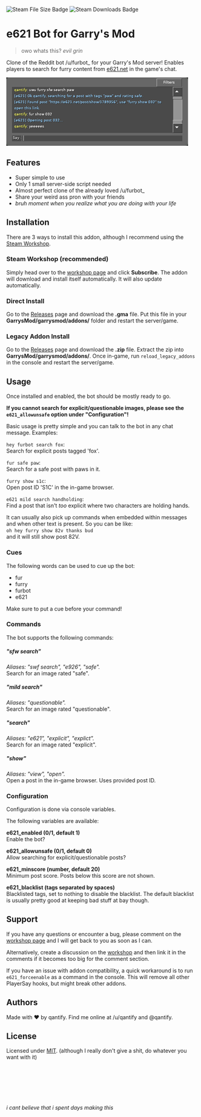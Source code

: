 ![Steam File Size Badge](https://img.shields.io/steam/size/1681311957.svg)
![Steam Downloads Badge](https://img.shields.io/steam/downloads/1681311957.svg)


e621 Bot for Garry's Mod
===
>owo whats this? *evil grin*

Clone of the Reddit bot /u/furbot_ for your Garry's Mod server!
Enables players to search for furry content from [e621.net](https://e621.net/) in the game's chat.

![Example](in-game.png)


Features
---
 * Super simple to use
 * Only 1 small server-side script needed
 * Almost perfect clone of the already loved /u/furbot_
 * Share your weird ass pron with your friends
 * *bruh moment when you realize what you are doing with your life*


Installation
---
There are 3 ways to install this addon, although I recommend using the [Steam Workshop](https://steamcommunity.com/sharedfiles/filedetails/?id=1681311957).

### Steam Workshop (recommended)
Simply head over to the [workshop page](https://steamcommunity.com/sharedfiles/filedetails/?id=1681311957) and click **Subscribe**.
The addon will download and install itself automatically.
It will also update automatically.

### Direct Install
Go to the [Releases](https://github.com/qantify/e621-grabber/releases) page and download the **.gma** file.
Put this file in your **GarrysMod/garrysmod/addons/** folder and restart the server/game.

### Legacy Addon Install
Go to the [Releases](https://github.com/qantify/e621-grabber/releases) page and download the **.zip** file.
Extract the zip into **GarrysMod/garrysmod/addons/**.
Once in-game, run `reload_legacy_addons` in the console and restart the server/game.


Usage
---
Once installed and enabled, the bot should be mostly ready to go.

**If you cannot search for explicit/questionable images, please see the `e621_allowunsafe` option under "Configuration"!**

Basic usage is pretty simple and you can talk to the bot in any chat message.
Examples:

`hey furbot search fox`:  
Search for explicit posts tagged 'fox'.

`fur safe paw`:  
Search for a safe post with paws in it.

`furry show s1c`:  
Open post ID 'S1C' in the in-game browser.

`e621 mild search handholding`:  
Find a post that isn't *too* explicit where two characters are holding hands.

It can usually also pick up commands when embedded within messages and when other text is present.
So you can be like:  
`oh hey furry show 82v thanks bud`  
and it will still show post 82V.

### Cues
The following words can be used to cue up the bot:

 * fur
 * furry
 * furbot
 * e621

Make sure to put a cue before your command!

### Commands
The bot supports the following commands:

##### *"sfw search"* <tags>
*Aliases: "swf search", "e926", "safe".*  
Search for an image rated "safe".

##### *"mild search"* <tags>
*Aliases: "questionable".*  
Search for an image rated "questionable".

##### *"search"* <tags>
*Aliases: "e621", "explicit", "explict".*  
Search for an image rated "explicit".

##### *"show"* <post id>
*Aliases: "view", "open".*  
Open a post in the in-game browser.
Uses provided post ID.

### Configuration
Configuration is done via console variables.

The following variables are available:

**e621_enabled (0/1, default 1)**  
Enable the bot?

**e621_allowunsafe (0/1, default 0)**  
Allow searching for explicit/questionable posts?

**e621_minscore (number, default 20)**  
Minimum post score. Posts below this score are not shown.

**e621_blacklist (tags separated by spaces)**  
Blacklisted tags, set to nothing to disable the blacklist.
The default blacklist is usually pretty good at keeping bad stuff at bay though.


Support
---
If you have any questions or encounter a bug, please comment on the [workshop page](https://steamcommunity.com/sharedfiles/filedetails/?id=1681311957) and I will get back to you as soon as I can.

Alternatively, create a discussion on the [workshop](https://steamcommunity.com/sharedfiles/filedetails/?id=1681311957) and then link it in the comments if it becomes too big for the comment section.

If you have an issue with addon compatibility, a quick workaround is to run `e621_forceenable` as a command in the console.
This will remove all other PlayerSay hooks, but might break other addons.


Authors
---
Made with ❤ by qantify.
Find me online at /u/qantify and \@qantify.


License
---
Licensed under [MIT](LICENSE). (although I really don't give a shit, do whatever you want with it)

&nbsp;  
&nbsp;  
&nbsp;  
&nbsp;  
&nbsp;  
&nbsp;  
*i cant believe that i spent days making this*
